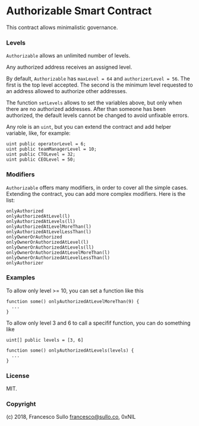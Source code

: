 # Authorizable Smart Contract

This contract allows minimalistic governance.

### Levels

`Authorizable` allows an unlimited number of levels.

Any authorized address receives an assigned level.

By default, `Authorizable` has `maxLevel = 64` and `authorizerLevel = 56`. The first is the top level accepted. The second is the minimum level requested to an address allowed to authorize other addresses.

The function `setLevels` allows to set the variables above, but only when there are no authorized addresses. After than someone has been authorized, the default levels cannot be changed to avoid unfixable errors.

Any role is an `uint`, but you can extend the contract and add helper variable, like, for example:

```
uint public operatorLevel = 6;
uint public teamManagerLevel = 10;
uint public CTOLevel = 32;
uint public CEOLevel = 50;
```

### Modifiers

`Authorizable` offers many modifiers, in order to cover all the simple cases. Extending the contract, you can add more complex modifiers. Here is the list:

```
onlyAuthorized
onlyAuthorizedAtLevel(l)
onlyAuthorizedAtLevels(ll)
onlyAuthorizedAtLevelMoreThan(l)
onlyAuthorizedAtLevelLessThan(l)
onlyOwnerOrAuthorized
onlyOwnerOrAuthorizedAtLevel(l)
onlyOwnerOrAuthorizedAtLevels(ll)
onlyOwnerOrAuthorizedAtLevelMoreThan(l)
onlyOwnerOrAuthorizedAtLevelLessThan(l)
onlyAuthorizer
```

### Examples

To allow only level >= 10, you can set a function like this

```
function some() onlyAuthorizedAtLevelMoreThan(9) {
  ...
}
```


To allow only level 3 and 6 to call a specifif function, you can do something like

```
uint[] public levels = [3, 6]

function some() onlyAuthorizedAtLevels(levels) {
  ...
}
```

### License

MIT.

### Copyright

(c) 2018, Francesco Sullo <francesco@sullo.co>, 0xNIL


